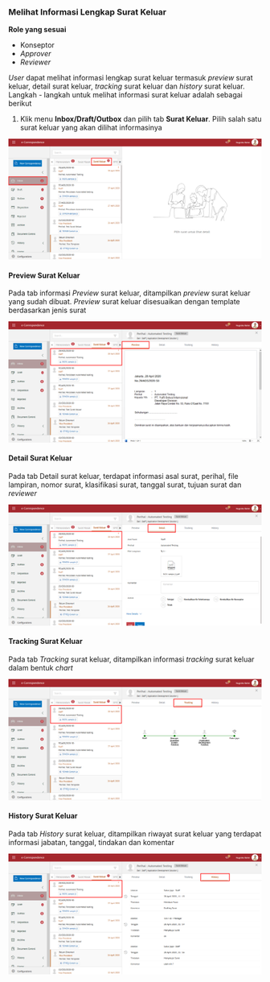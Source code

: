 ### Melihat Informasi Lengkap Surat Keluar

**Role yang sesuai**

- Konseptor
- *Approver*
- *Reviewer*

*User* dapat melihat informasi lengkap surat keluar termasuk *preview* surat keluar, detail surat keluar, *tracking* surat keluar dan *history* surat keluar. Langkah - langkah untuk melihat informasi surat keluar adalah sebagai berikut

1. Klik menu **Inbox/Draft/Outbox** dan pilih tab **Surat Keluar**. Pilih salah satu surat keluar yang akan dilihat informasinya

![gambar](SC_Surat_Keluar/SK30.png)

#### Preview Surat Keluar

Pada tab informasi *Preview* surat keluar, ditampilkan *preview* surat keluar yang sudah dibuat. *Preview* surat keluar disesuaikan dengan template berdasarkan jenis surat

![gambar](SC_Surat_Keluar/SK31.png)

#### Detail Surat Keluar

Pada tab Detail surat keluar, terdapat informasi asal surat, perihal, file lampiran, nomor surat, klasifikasi surat, tanggal surat, tujuan surat dan *reviewer*

![gambar](SC_Surat_Keluar/SK32.png)

#### Tracking Surat Keluar

Pada tab *Tracking* surat keluar, ditampilkan informasi *tracking* surat keluar dalam bentuk *chart*

![gambar](SC_Surat_Keluar/SK33.png)

#### History Surat Keluar

Pada tab *History* surat keluar, ditampilkan riwayat surat keluar yang terdapat informasi jabatan, tanggal, tindakan dan komentar

![gambar](SC_Surat_Keluar/SK34.png)